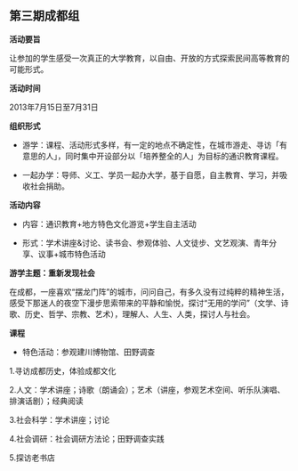 ## 第三期成都组

**活动要旨**

让参加的学生感受一次真正的大学教育，以自由、开放的方式探索民间高等教育的可能形式。

**活动时间**

2013年7月15日至7月31日

**组织形式**

- 游学：课程、活动形式多样，有一定的地点不确定性，在城市游走、寻访「有意思的人」，同时集中开设部分以「培养整全的人」为目标的通识教育课程。

- 一起办学：导师、义工、学员一起办大学，基于自愿，自主教育、学习，并吸收社会捐助。

**活动内容**

- 内容：通识教育+地方特色文化游览+学生自主活动

- 形式：学术讲座&讨论、读书会、参观体验、人文徒步、文艺观演、青年分享、议事+城市特色活动

**游学主题：重新发现社会**

在成都，一座喜欢“摆龙门阵”的城市，问问自己，有多久没有过纯粹的精神生活，感受下那迷人的夜空下漫步思索带来的平静和愉悦，探讨“无用的学问”（文学、诗歌、历史、哲学、宗教、艺术），理解人、人生、人类，探讨人与社会。

**课程**

- 特色活动：参观建川博物馆、田野调查

1.寻访成都历史，体验成都文化

2.人文：学术讲座；诗歌（朗诵会）；艺术（讲座，参观艺术空间、听乐队演唱、排演话剧）；经典阅读

3.社会科学：学术讲座；讨论

4.社会调研：社会调研方法论；田野调查实践

5.探访老书店
